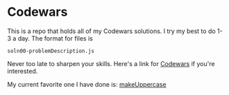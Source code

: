
# Codewars

This is a repo that holds all of my Codewars solutions. I try my best to do 1-3 a day.
The format for files is 
```
soln00-problemDescription.js
```
Never too late to sharpen your skills. Here's a link for [Codewars](www.codewars.com/r/PhMNrA) if you're interested. 

My current favorite one I have done is: [makeUppercase](./soln02-makeUpperCase.js)
